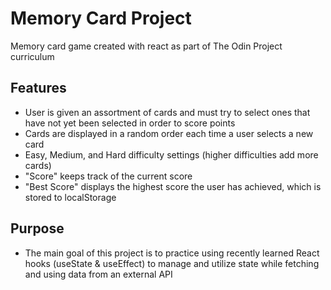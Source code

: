 # Memory Card Project
Memory card game created with react as part of The Odin Project curriculum

## Features
  * User is given an assortment of cards and must try to select ones that have not yet been selected in order to score points
  * Cards are displayed in a random order each time a user selects a new card
  * Easy, Medium, and Hard difficulty settings (higher difficulties add more cards)
  * "Score" keeps track of the current score
  * "Best Score" displays the highest score the user has achieved, which is stored to localStorage

## Purpose
  * The main goal of this project is to practice using recently learned React hooks (useState & useEffect) to manage and utilize state while fetching and using data from an external API